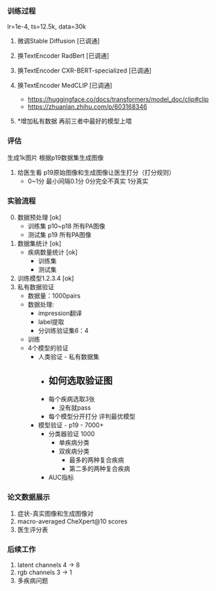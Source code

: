 ### 训练过程
lr=1e-4, ts=12.5k, data=30k
1. 微调Stable Diffusion [已调通]
2. 换TextEncoder RadBert [已调通]
3. 换TextEncoder CXR-BERT-specialized [已调通]
4. 换TextEncoder MedCLIP [已调通]
    - https://huggingface.co/docs/transformers/model_doc/clip#clip
    - https://zhuanlan.zhihu.com/p/603168346

5. *增加私有数据 再前三者中最好的模型上喂

### 评估
生成1k图片 根据p19数据集生成图像
1. 给医生看 p19原始图像和生成图像让医生打分（打分规则）
    - 0~1分 最小间隔0.1分 0分完全不真实 1分真实
<!-- 2. densenet121  AUC ACCURACY F1-SCORE -->

### 实验流程
0. 数据预处理 [ok]
    - 训练集 p10~p18 所有PA图像
    - 测试集 p19 所有PA图像
1. 数据集统计 [ok]
    - 疾病数量统计 [ok]
        - 训练集
        - 测试集
2. 训练模型1.2.3.4 [ok]
3. 私有数据验证
    - 数据量：1000pairs
    - 数据处理: 
        - impression翻译
        - label提取
        - 分训练验证集6：4
    - 训练
    - 4个模型的验证
        - 人类验证 - 私有数据集
            - 如何选取验证图
                - 
            - 每个疾病选取3张
                - 没有就pass
            - 每个模型分开打分 评判最优模型
        - 模型验证 - p19 - 7000+
            - 分类器验证 1000
                - 单疾病分类 
                - 双疾病分类 
                    - 最多的两种复合疾病
                    - 第二多的两种复合疾病
            - AUC指标


### 论文数据展示
1. 症状-真实图像和生成图像对
2. macro-averaged CheXpert@10 scores
3. 医生评分表

### 后续工作
1. latent channels 4 -> 8
2. rgb channels  3 -> 1
3. 多疾病问题